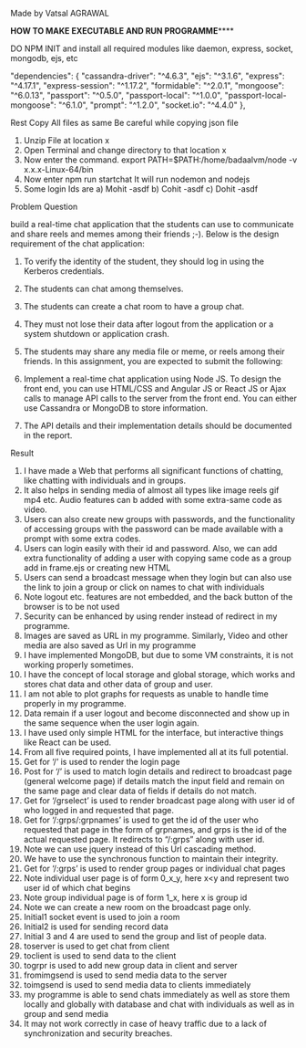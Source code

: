 Made by Vatsal AGRAWAL

**************************HOW TO MAKE EXECUTABLE AND RUN PROGRAMME******************************
 
 DO NPM INIT and install all required modules like daemon, express, socket, mongodb, ejs,  etc
 
 "dependencies": {
    "cassandra-driver": "^4.6.3",
    "ejs": "^3.1.6",
    "express": "^4.17.1",
    "express-session": "^1.17.2",
    "formidable": "^2.0.1",
    "mongoose": "^6.0.13",
    "passport": "^0.5.0",
    "passport-local": "^1.0.0",
    "passport-local-mongoose": "^6.1.0",
    "prompt": "^1.2.0",
    "socket.io": "^4.4.0"
  },
  
  
 Rest Copy All files as same 
 Be careful while copying json file
 
 
 1) Unzip File at location x
2) Open Terminal and change directory to that location x
3) Now enter the command.
export PATH=$PATH:/home/badaalvm/node -v x.x.x-Linux-64/bin
4) Now enter npm run startchat
It will run nodemon and nodejs
5) Some login Ids are
a) Mohit -asdf
b) Cohit -asdf
c) Dohit -asdf

Problem Question

build a real-time chat application that the students can use to communicate and
share reels and memes among their friends ;-). Below is the design requirement of the
chat application:
1. To verify the identity of the student, they should log in using the Kerberos
credentials.
2. The students can chat among themselves.
3. The students can create a chat room to have a group chat.
4. They must not lose their data after logout from the application or a system
shutdown or application crash.
5. The students may share any media file or meme, or reels among their friends.
In this assignment, you are expected to submit the following:
1. Implement a real-time chat application using Node JS. To design the front end,
you can use HTML/CSS and Angular JS or React JS or Ajax calls to manage API
calls to the server from the front end. You can either use Cassandra or MongoDB
to store information.

3. The API details and their implementation details should be documented in the
report.



Result
1) I have made a Web that performs all significant functions of chatting,
like chatting with individuals and in groups.
2) It also helps in sending media of almost all types like image reels gif
mp4 etc. Audio features can b added with some extra-same code as
video.
3) Users can also create new groups with passwords, and the
functionality of accessing groups with the password can be made
available with a prompt with some extra codes.
4) Users can login easily with their id and password. Also, we can add
extra functionality of adding a user with copying same code as a group
add in frame.ejs or creating new HTML
5) Users can send a broadcast message when they login but can also use
the link to join a group or click on names to chat with individuals
6) Note logout etc. features are not embedded, and the back button of
the browser is to be not used
7) Security can be enhanced by using render instead of redirect in my
programme.
8) Images are saved as URL in my programme. Similarly, Video and other
media are also saved as Url in my programme
9) I have implemented MongoDB, but due to some VM constraints, it is
not working properly sometimes.
10) I have the concept of local storage and global storage, which works
and stores chat data and other data of group and user.
11) I am not able to plot graphs for requests as unable to handle time
properly in my programme.
12) Data remain if a user logout and become disconnected and show up
in the same sequence when the user login again.
13) I have used only simple HTML for the interface, but interactive things
like React can be used.
14) From all five required points, I have implemented all at its full
potential.
15) Get for ‘/’ is used to render the login page
16) Post for ‘/’ is used to match login details and redirect to broadcast
page (general welcome page) if details match the input field and remain
on the same page and clear data of fields if details do not match.
17) Get for ‘/grselect’ is used to render broadcast page along with user id
of who logged in and requested that page.
18) Get for ‘/:grps/:grpnames’ is used to get the id of the user who
requested that page in the form of grpnames, and grps is the id of the
actual requested page. It redirects to “/:grps” along with user id.
19) Note we can use jquery instead of this Url cascading method.
20) We have to use the synchronous function to maintain their integrity.
21) Get for ‘/:grps’ is used to render group pages or individual chat pages
22) Note individual user page is of form 0_x_y, here x<y and represent two
user id of which chat begins
23) Note group individual page is of form 1_x, here x is group id
24) Note we can create a new room on the broadcast page only.
25) Initial1 socket event is used to join a room
26) Initial2 is used for sending record data
27) Initial 3 and 4 are used to send the group and list of people data.
28) toserver is used to get chat from client
29) toclient is used to send data to the client
30) togrpr is used to add new group data in client and server
31) fromimgsend is used to send media data to the server
32) toimgsend is used to send media data to clients immediately
33) my programme is able to send chats immediately as well as store them
locally and globally with database and chat with individuals as well as
in group and send media
34) It may not work correctly in case of heavy traffic due to a lack of
synchronization and security breaches.
